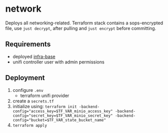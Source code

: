 # network

Deploys all networking-related.
Terraform stack contains a sops-encrypted file, use `just decrypt`, after pulling and `just encrypt` before committing.

## Requirements

* deployed [infra-base](../infra-base/README.md)
* unifi controller user with admin permissions

## Deployment

1. configure `.env`
    * terraform unifi provider
2. create a `secrets.tf`
3. initialize using: `terraform init -backend-config="access_key=$TF_VAR_minio_access_key" -backend-config="secret_key=$TF_VAR_minio_secret_key" -backend-config="bucket=$TF_VAR_state_bucket_name"`
4. `terraform apply`